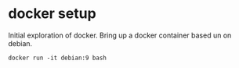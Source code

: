# docker setup

Initial exploration of docker. Bring up a docker container based un on debian.

```
docker run -it debian:9 bash
```
